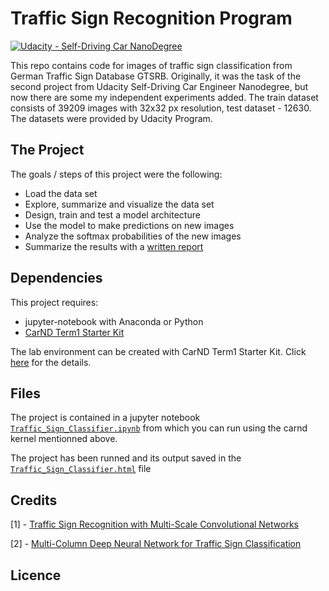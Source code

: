 # Traffic Sign Recognition Program
[![Udacity - Self-Driving Car NanoDegree](https://s3.amazonaws.com/udacity-sdc/github/shield-carnd.svg)](http://www.udacity.com/drive)

This repo contains code for images of traffic sign classification from German Traffic Sign Database GTSRB. Originally, it was the task of the second project from Udacity Self-Driving Car Engineer Nanodegree, but now there are some my independent experiments added. The train dataset consists of 39209 images with 32x32 px resolution, test dataset - 12630. The datasets were provided by Udacity Program.

The Project
---
The goals / steps of this project were the following:
* Load the data set
* Explore, summarize and visualize the data set
* Design, train and test a model architecture
* Use the model to make predictions on new images
* Analyze the softmax probabilities of the new images
* Summarize the results with a [written report](./writeup.md)

## Dependencies
This project requires:
* jupyter-notebook with Anaconda or Python
* [CarND Term1 Starter Kit](https://github.com/udacity/CarND-Term1-Starter-Kit)

The lab environment can be created with CarND Term1 Starter Kit. Click [here](https://github.com/udacity/CarND-Term1-Starter-Kit/blob/master/README.md) for the details.

## Files
The project is contained in a jupyter notebook [`Traffic_Sign_Classifier.ipynb`](./Traffic_Sign_Classifier.ipynb) from which you can run using the carnd kernel mentionned above.

The project has been runned and its output saved in the [`Traffic_Sign_Classifier.html`](./Traffic_Sign_Classifier.html) file

## Credits
[1]  -  [Traffic Sign Recognition with Multi-Scale Convolutional Networks](http://yann.lecun.com/exdb/publis/pdf/sermanet-ijcnn-11.pdf)

[2]  -  [Multi-Column Deep Neural Network for Traffic Sign Classification](http://people.idsia.ch/~juergen/nn2012traffic.pdf)
## Licence



